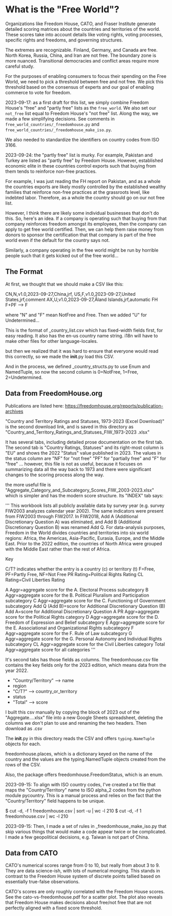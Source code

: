 # What is the "Free World"?

Organizations like Freedom House, CATO, and Fraser Institute generate
detailed scoring matrices about the countries and territories of the
world.  These scores take into account details like voting rights,
voting processes, specific rights and freedoms, and governing
structures.

The extremes are recognizable.  Finland, Germany, and Canada are free.
North Korea, Russia, China, and Iran are not free.  The boundary zone
is more nuanced.  Transitional democracies and conflict areas require
more careful study.

For the purposes of enabling consumers to focus their spending on the
Free World, we need to pick a threshold between free and not free.  We
pick this threshold based on the consensus of experts and our goal of
enabling commerce to vote for freedom.

2023-09-17: as a first draft for this list, we simply combine Freedom
House's "free" and "partly free" lists as the `free_world`.  We also
set our `not_free` list equal to Freedom House's "not free" list.
Along the way, we made a few simplifying decisions.  See comments in
`free_world_countries/_freedomhouse.py` and
`free_world_countries/_freedomhouse_make_iso.py`.

We also needed to standardize the identifiers on country codes from
ISO 3166.

2023-09-24: the "partly free" list is murky.  For example, Pakistan
and Turkey are listed as "partly free" by Freedom House.  However,
established economic elite in these countries control exports such
that buying from them tends to reinforce non-free practices.

For example, I was just reading the FH report on Pakistan, and as a
whole the countries exports are likely mostly controlled by the
established wealthy families that reinforce non-free practices at the
grassroots level, like indebted labor.  Therefore, as a whole the
country should go on our not free list.

However, I think there are likely some individual businesses that
don't do this.  So, here's an idea.  If a company is operating such
that buying from that company reinforces freedom amongst its
employees, then the company can apply to get free world certified.
Then, we can help them raise money from donors to sponsor the
certification that that company is part of the free world even if the
default for the country says not.

Similarly, a company operating in the free world might be run by
horrible people such that it gets kicked out of the free world…

## The Format

At first, we thought that we should make a CSV like this:

CN,N,v1.0,2023-09-27,China,jrf,
US,F,v1.0,2023-09-27,United States,jrf,comment
AX,U,v1.0,2023-09-27,Åland Islands,jrf,automatic FH F+PF --> F

where "N" and "F" mean NotFree and Free.  Then we added "U" for
Undetermined...

This is the format of _country_list.csv which has fixed-width fields
first, for easy reading.  It also has the en-us country name string.
i18n will have to make other files for other language-locales.

but then we realized that it was hard to ensure that everyone would
read this correctly, so we made the __init__.py load this CSV.

And in the process, we defined _country_structs.py to use Enum and
NamedTuple, so now the second column is 0=NotFree, 1=Free,
2=Undetermined.

## Data from FreedomHouse.org

Publications are listed here: <https://freedomhouse.org/reports/publication-archives>

"Country and Territory Ratings and Statuses, 1973-2023 (Excel
Download)" is the second download link, and is saved in this directory
as "Country_and_Territory_Ratings_and_Statuses_FIW_1973-2023 .xlsx"

It has several tabs, including detailed prose documentation on the
first tab.  The second tab is "Country Ratings, Statuses" and its
right-most column is "EU" and shows the 2022 "Status" value published
in 2023.  The values in the status column are "NF" for "not free" "PF"
for "partially free" and "F" for "free" ... however, this file is not
as useful, because it focuses on summarizing data all the way back to
1973 and there were significant changes to the scoring process along
the way.

the more useful file is
"Aggregate_Category_and_Subcategory_Scores_FIW_2003-2023.xlsx" which
is simpler and has the modern score structure.  Its "INDEX" tab says:

'''
This workbook lists all publicly available data by survey year
(e.g. survey FIW2003 analyzes calendar year 2002).  The same
indicators were present from FIW2003 through FIW2017.  In FIW2018, Add
A (Additional Discretionary Question A) was eliminated, and Add B
(Additional Discretionary Question B) was renamed Add Q.  For
data-analysis purposes, Freedom in the World divides countries and
territories into six world regions: Africa, the Americas,
Asia-Pacific, Eurasia, Europe, and the Middle East. Prior to the 2022
edition, the countries of North Africa were grouped with the Middle
East rather than the rest of Africa.

Key

C/T? indicates whether the entry is a country (c) or territory (t)
F=Free, PF=Partly Free, NF=Not Free
PR Rating=Political Rights Rating
CL Rating=Civil Liberties Rating

A Aggr=aggregate score for the A. Electoral Process subcategory
B Aggr=aggregate score for the B. Political Pluralism and Participation subcategory
C Aggr=aggregate score for the C. Functioning of Government subcategory
Add Q (Add B)=score for Additional Discretionary Question (B)
Add A=score for Additional Discretionary Question A
PR Aggr=aggregate score for the Political Rights category
D Aggr=aggregate score for the D. Freedom of Expression and Belief subcategory
E Aggr=aggregate score for the E. Associational and Organizational Rights subcategory
F Aggr=aggregate score for the F. Rule of Law subcategory
G Aggr=aggregate score for the G. Personal Autonomy and Individual Rights subcategory
CL Aggr=aggregate score for the Civil Liberties category
Total Aggr=aggregate score for all categories
'''

It's second tabs has those fields as columns.  The freedomhouse.csv
file contains the key fields only for the 2023 edition, which means
data from the year 2022.

- "Country/Territory" --> name
- region
- "C/T?" --> country_or_territory
- status
- "Total" --> score

I built this csv manually by copying the block of 2023 out of the
"Aggregate....xlsx" file into a new Google Sheets spreadsheet,
deleting the columns we don't plan to use and renaming the two
headers.  Then download as .csv

The __init__.py in this directory reads the CSV and offers
`typing.NameTuple` objects for each.

freedomhouse.places, which is a dictionary keyed on the name of the
country and the values are the typing.NamedTuple objects created from
the rows of the CSV.

Also, the package offers freedomhouse.FreedomStatus, which is an enum.

2023-09-15: To align with ISO country codes, I've created a txt file
that maps the "Country/Territory" name to ISO alpha_2 codes from the
python module pycountry.  This is a manual process and relies on the
fact that the "Country/Territory" field happens to be unique.

$ cut -d\, -f 1 freedomhouse.csv | sort -u | wc -l
     210
$ cut -d\, -f 1 freedomhouse.csv | wc -l
     210

2023-09-15: Then, I made a set of rules in _freedomhouse_make_iso.py
that skip various things that would make a code appear twice or be
complicated.  I made a few geopolitical decisions, e.g. Taiwan is not
part of China.

## Data from CATO

CATO's numerical scores range from 0 to 10, but really from about 3 to
9.  They are data science-ish, with lots of numerical monging.  This
stands in contrast to the Freedom House system of discrete points
tallied based on essentially true-false observations.

CATO's scores are only roughly correlated with the Freedom House
scores.  See the cato-vs-freedomhouse.pdf for a scatter plot.  The
plot also reveals that Freedom House makes decisions about free/not
free that are not perfectly aligned with a fixed score threshold.

